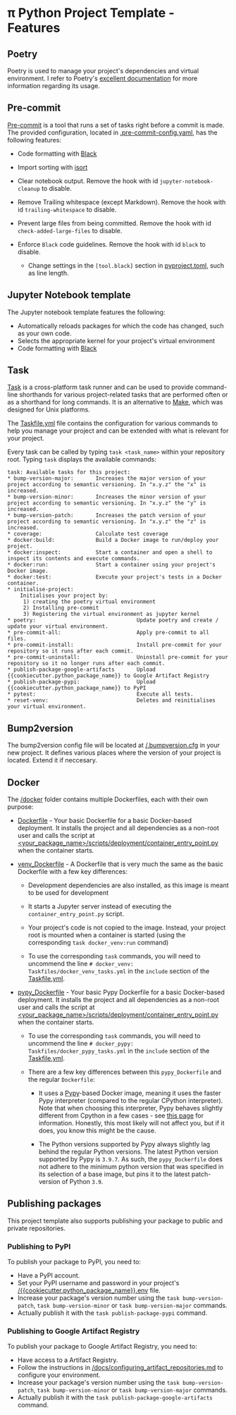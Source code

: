 # π Python Project Template - Features

## Poetry

Poetry is used to manage your project's dependencies and virtual environment. I refer to Poetry's [excellent documentation](https://python-poetry.org/docs/basic-usage/) for more information regarding its usage.

## Pre-commit

[Pre-commit](https://pre-commit.com/) is a tool that runs a set of tasks right before a commit is made. The provided configuration, located in [.pre-commit-config.yaml](/{{cookiecutter.project_repository_name}}/.pre-commit-config.yaml), has the following features:

- Code formatting with [Black](https://github.com/psf/black)
- Import sorting with [isort](https://pycqa.github.io/isort/)
- Clear notebook output. Remove the hook with id `jupyter-notebook-cleanup` to disable.
- Remove Trailing whitespace (except Markdown). Remove the hook with id `trailing-whitespace` to disable.
- Prevent large files from being committed. Remove the hook with id `check-added-large-files` to disable.
- Enforce `Black` code guidelines. Remove the hook with id `black` to disable.

  - Change settings in the `[tool.black]` section in [pyproject.toml](/{{cookiecutter.project_repository_name}}/pyproject.toml), such as line length.

## Jupyter Notebook template

The Jupyter notebook template features the following:

- Automatically reloads packages for which the code has changed, such as your own code.
- Selects the appropriate kernel for your project's virtual environment
- Code formatting with [Black](https://github.com/psf/black)

## Task

[Task](https://taskfile.dev) is a cross-platform task runner and can be used to provide command-line shorthands for various project-related tasks that are performed often or as a shorthand for long commands. It is an alternative to [Make](https://www.gnu.org/software/make/), which was designed for Unix platforms.

The [Taskfile.yml](/Taskfile.yml) file contains the configuration for various commands to help you manage your project and can be extended with what is relevant for your project.

Every task can be called by typing `task <task_name>` within your repository root. Typing `task` displays the available commands:

```
task: Available tasks for this project:
* bump-version-major:       Increases the major version of your project according to semantic versioning. In "x.y.z" the "x" is increased.
* bump-version-minor:       Increases the minor version of your project according to semantic versioning. In "x.y.z" the "y" is increased.
* bump-version-patch:       Increases the patch version of your project according to semantic versioning. In "x.y.z" the "z" is increased.
* coverage:                 Calculate test coverage
* docker:build:             Build a Docker image to run/deploy your project.
* docker:inspect:           Start a container and open a shell to inspect its contents and execute commands.
* docker:run:               Start a container using your project's Docker image.
* docker:test:              Execute your project's tests in a Docker container.
* initialise-project:
    Initialises your project by:
     1) creating the poetry virtual environment
     2) Installing pre-commit
     3) Registering the virtual environment as jupyter kernel
* poetry:                                Update poetry and create / update your virtual environment.
* pre-commit-all:                        Apply pre-commit to all files.
* pre-commit-install:                    Install pre-commit for your repository so it runs after each commit.
* pre-commit-uninstall:                  Uninstall pre-commit for your repository so it no longer runs after each commit.
* publish-package-google-artifacts       Upload {{cookiecutter.python_package_name}} to Google Artifact Registry
* publish-package-pypi:                  Upload {{cookiecutter.python_package_name}} to PyPI
* pytest:                                Execute all tests.
* reset-venv:                            Deletes and reinitialises your virtual environment.
```

## Bump2version

The bump2version config file will be located at [/.bumpversion.cfg](/.bumpversion.cfg) in your new project. It defines various places where the version of your project is located. Extend it if neccesary.

## Docker

The [/docker](/{{cookiecutter.project_repository_name}}/docker) folder contains multiple Dockerfiles, each with their own purpose:

- [Dockerfile](/{{cookiecutter.project_repository_name}}/docker/Dockerfile) - Your basic Dockerfile for a basic Docker-based deployment. It installs the project and all dependencies as a non-root user and calls the script at [<your_package_name>/scripts/deployment/container_entry_point.py](/{{cookiecutter.project_repository_name}}/{{cookiecutter.python_package_name}}/scripts/deployment/container_entry_point.py) when the container starts.

- [venv_Dockerfile](/{{cookiecutter.project_repository_name}}/docker/venv_Dockerfile) - A Dockerfile that is very much the same as the basic Dockerfile with a few key differences:

  - Development dependencies are also installed, as this image is meant to be used for development
  - It starts a Jupyter server instead of executing the `container_entry_point.py` script.
  - Your project's code is not copied to the image. Instead, your project root is mounted when a container is started (using the corresponding `task docker_venv:run` command)

  - To use the corresponding `task` commands, you will need to uncommend the line `# docker_venv: Taskfiles/docker_venv_tasks.yml` in the `include` section of the [Taskfile.yml](/{{cookiecutter.project_repository_name}}/Taskfile.yml).


- [pypy_Dockerfile](/{{cookiecutter.project_repository_name}}/docker/pypy_Dockerfile) - Your basic Pypy Dockerfile for a basic Docker-based deployment. It installs the project and all dependencies as a non-root user and calls the script at [<your_package_name>/scripts/deployment/container_entry_point.py](/{{cookiecutter.project_repository_name}}/{{cookiecutter.python_package_name}}/scripts/deployment/container_entry_point.py) when the container starts.

  - To use the corresponding `task` commands, you will need to uncommend the line `# docker_pypy: Taskfiles/docker_pypy_tasks.yml` in the `include` section of the [Taskfile.yml](/{{cookiecutter.project_repository_name}}/Taskfile.yml).

  - There are a few key differences between this `pypy_Dockerfile` and the regular `Dockerfile`:

    - It uses a [Pypy](https://www.pypy.org/)-based Docker image, meaning it uses the faster Pypy interpreter (compared to the regular CPython interpreter). Note that when choosing this interpreter, Pypy behaves slightly different from Cpython in a few cases - see [this page](https://doc.pypy.org/en/latest/cpython_differences.html) for information. Honestly, this most likely will not affect you, but if it does, you know this might be the cause.

    - The Python versions supported by Pypy always slightly lag behind the regular Python versions. The latest Python version supported by Pypy is `3.9.7`. As such, the `pypy_Dockerfile` does not adhere to the minimum python version that was specified in its selection of a base image, but pins it to the latest patch-version of Python `3.9`.

## Publishing packages

This project template also supports publishing your package to public and private repositories.

### Publishing to PyPI

To publish your package to PyPI, you need to:

- Have a PyPI account.
- Set your PyPI username and password in your project's [/{{cookiecutter.python_package_name}}.env](/{{cookiecutter.project_repository_name}}/{{cookiecutter.python_package_name}}.env) file.
- Increase your package's version number using the `task bump-version-patch`, `task bump-version-minor` or `task bump-version-major` commands.
- Actually publish it with the `task publish-package-pypi` command.

### Publishing to Google Artifact Registry
To publish your package to Google Artifact Registry, you need to:

- Have access to a Artifact Registry.
- Follow the instructions in [/docs/configuring_artifact_repositories.md](/{{cookiecutter.project_repository_name}}/docs/configuring_artifact_repositories.md) to configure your environment.
- Increase your package's version number using the `task bump-version-patch`, `task bump-version-minor` or `task bump-version-major` commands.
- Actually publish it with the `task publish-package-google-artifacts` command.
